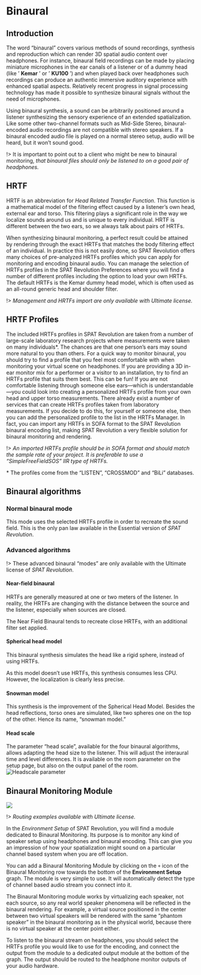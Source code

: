 # Binaural

## Introduction

The word “binaural” covers various methods of sound recordings, synthesis and reproduction which can render 3D spatial audio content over headphones. For instance, binaural field recordings can be made by placing miniature microphones in the ear canals of a listener or of a dummy head (like ’ **Kemar** ’ or ’ **KU100** ’) and when played back over headphones such recordings can produce an authentic immersive auditory experience with enhanced spatial aspects. Relatively recent progress in signal processing technology has made it possible to synthesize binaural signals without the need of microphones.

Using binaural synthesis, a sound can be arbitrarily positioned around a listener synthesizing the sensory experience of an extended spatialization. Like some other two-channel formats such as Mid-Side Stereo, binaural-encoded audio recordings are not compatible with stereo speakers. If a binaural encoded audio file is played on a normal stereo setup, audio will be heard, but it won’t sound good.

!> It is important to point out to a client who might be new to binaural monitoring, _that binaural files should only be listened to on a good pair of headphones._

## HRTF

HRTF is an abbreviation for _Head Related Transfer Function_. This function is a mathematical model of the filtering effect caused by a listener’s own head, external ear and torso. This filtering plays a significant role in the way we localize sounds around us and is unique to every individual. HRTF is different between the two ears, so we always talk about pairs of HRTFs.

When synthesizing binaural monitoring, a perfect result could be attained by rendering through the exact HRTFs that matches the body filtering effect of an individual. In practice this is not easily done, so SPAT Revolution offers many choices of pre-analyzed HRTFs profiles which you can apply for monitoring and encoding binaural audio. You can manage the selection of HRTFs profiles in the SPAT Revolution Preferences where you will find a number of different profiles including the option to load your own HRTFs. The default HRTFs is the Kemar dummy head model, which is often used as an all-round generic head and shoulder filter.

!> _Management and HRTFs import are only available with Ultimate license._

## HRTF Profiles

The included HRTFs profiles in SPAT Revolution are taken from a number of large-scale laboratory research projects where measurements were taken on many individuals\*. The chances are that one person’s ears may sound more natural to you than others. For a quick way to monitor binaural, you should try to find a profile that you feel most comfortable with when monitoring your virtual scene on headphones. If you are providing a 3D in-ear monitor mix for a performer or a visitor to an installation, try to find an HRTFs profile that suits them best. This can be fun! If you are not comfortable listening through someone else ears—which is understandable—you could look into creating a personalized HRTFs profile from your own head and upper torso measurements. There already exist a number of services that can create HRTFs profiles taken from laboratory measurements. If you decide to do this, for yourself or someone else, then you can add the personalized profile to the list in the HRTFs Manager. In fact, you can import any HRTFs in SOFA format to the SPAT Revolution binaural encoding list, making SPAT Revolution a very flexible solution for binaural monitoring and rendering.

!> _An imported HRTFs profile should be in SOFA format and should match the sample rate of your project. It is preferable to use a “SimpleFreeFieldSOS” IIR type of HRTFs._

\* The profiles come from the “LISTEN”, “CROSSMOD” and “BiLi” databases.

## Binaural algorithms

### Normal binaural mode

This mode uses the selected HRTFs profile in order to recreate the sound field. This is the only pan law available in the Essential version of _SPAT Revolution_.


### Advanced algorithms

!> These advanced binaural “modes” are only available with the Ultimate license of _SPAT Revolution_.

#### Near-field binaural

HRTFs are generally measured at one or two meters of the listener.
In reality, the HRTFs are changing with the distance between the source and the listener, especially when sources are closed.

The Near Field Binaural tends to recreate close HRTFs, with an additional filter set applied.

#### Spherical head model

This binaural synthesis simulates the head like a rigid sphere, instead of using HRTFs.

As this model doesn’t use HRTFs, this synthesis consumes less CPU.
However, the localization is clearly less precise.

#### Snowman model

This synthesis is the improvement of the Spherical Head Model.
Besides the head reflections, torso ones are simulated, like two spheres one on the top of the other.
Hence its name, “snowman model.”

#### Head scale

The parameter “head scale”, available for the four binaural algorithms, allows adapting the head size to the listener.
This will adjust the interaural time and level differences. 
It is available on the room parameter on the setup page, but also on the output panel of the room.
![Headscale parameter](https://media.githubusercontent.com/media/FLUX-SE/doc_images/main/SpatR/Setup/ChannelBasedSession.jpg)


## Binaural Monitoring Module

![](https://media.githubusercontent.com/media/FLUX-SE/doc_images/main/SpatR/Setup/BinauralMonitor.png)

!> _Routing examples available with Ultimate license._

In the _Environment Setup_ of SPAT Revolution, you will find a module dedicated to Binaural Monitoring. Its purpose is to monitor any kind of speaker setup using headphones and binaural encoding. This can give you an impression of how your spatialization might sound on a particular channel based system when you are off location.

You can add a Binaural Monitoring Module by clicking on the <code>+</code> icon of the Binaural Monitoring row towards the bottom of the **Environment Setup** graph. The module is very simple to use. It will automatically detect the type of channel based audio stream you connect into it.

The Binaural Monitoring module works by virtualizing each speaker, not each source, so any real world speaker phenomena will be reflected in the binaural rendering. For example, a virtual source positioned in the center between two virtual speakers will be rendered with the same “phantom speaker” in the binaural monitoring as in the physical world, because there is no virtual speaker at the center point either.

To listen to the binaural stream on headphones, you should select the HRTFs profile you would like to use for the encoding, and connect the output from the module to a dedicated output module at the bottom of the graph. The output should be routed to the headphone monitor outputs of your audio hardware.
